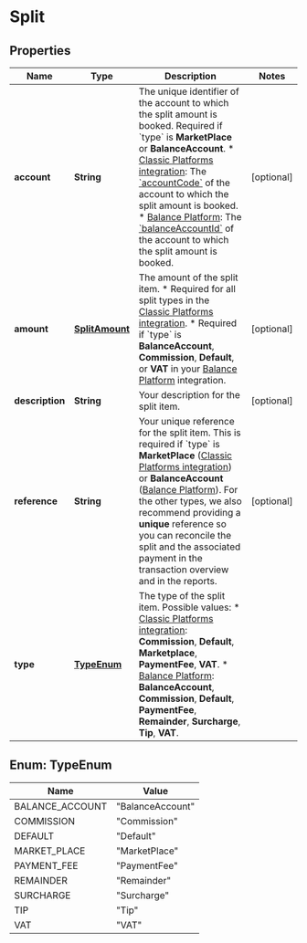 

# Split


## Properties

| Name | Type | Description | Notes |
|------------ | ------------- | ------------- | -------------|
|**account** | **String** | The unique identifier of the account to which the split amount is booked. Required if &#x60;type&#x60; is **MarketPlace** or **BalanceAccount**.  * [Classic Platforms integration](https://docs.adyen.com/marketplaces-and-platforms/classic): The [&#x60;accountCode&#x60;](https://docs.adyen.com/api-explorer/Account/latest/post/updateAccount#request-accountCode) of the account to which the split amount is booked. * [Balance Platform](https://docs.adyen.com/marketplaces-and-platforms): The [&#x60;balanceAccountId&#x60;](https://docs.adyen.com/api-explorer/balanceplatform/latest/get/balanceAccounts/_id_#path-id) of the account to which the split amount is booked. |  [optional] |
|**amount** | [**SplitAmount**](SplitAmount.md) | The amount of the split item.  * Required for all split types in the [Classic Platforms integration](https://docs.adyen.com/marketplaces-and-platforms/classic). * Required if &#x60;type&#x60; is **BalanceAccount**, **Commission**, **Default**, or **VAT** in your [Balance Platform](https://docs.adyen.com/marketplaces-and-platforms) integration. |  [optional] |
|**description** | **String** | Your description for the split item. |  [optional] |
|**reference** | **String** | Your unique reference for the split item.  This is required if &#x60;type&#x60; is **MarketPlace** ([Classic Platforms integration](https://docs.adyen.com/marketplaces-and-platforms/classic)) or **BalanceAccount** ([Balance Platform](https://docs.adyen.com/marketplaces-and-platforms)).  For the other types, we also recommend providing a **unique** reference so you can reconcile the split and the associated payment in the transaction overview and in the reports. |  [optional] |
|**type** | [**TypeEnum**](#TypeEnum) | The type of the split item.  Possible values:  * [Classic Platforms integration](https://docs.adyen.com/marketplaces-and-platforms/classic): **Commission**, **Default**, **Marketplace**, **PaymentFee**, **VAT**. * [Balance Platform](https://docs.adyen.com/marketplaces-and-platforms): **BalanceAccount**, **Commission**, **Default**, **PaymentFee**, **Remainder**, **Surcharge**, **Tip**, **VAT**. |  |



## Enum: TypeEnum

| Name | Value |
|---- | -----|
| BALANCE_ACCOUNT | &quot;BalanceAccount&quot; |
| COMMISSION | &quot;Commission&quot; |
| DEFAULT | &quot;Default&quot; |
| MARKET_PLACE | &quot;MarketPlace&quot; |
| PAYMENT_FEE | &quot;PaymentFee&quot; |
| REMAINDER | &quot;Remainder&quot; |
| SURCHARGE | &quot;Surcharge&quot; |
| TIP | &quot;Tip&quot; |
| VAT | &quot;VAT&quot; |




